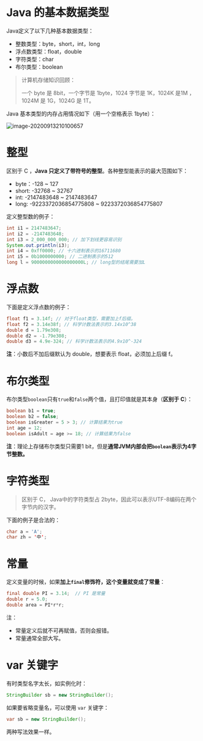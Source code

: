 # Java 的基本数据类型

Java定义了以下几种基本数据类型：

- 整数类型：byte，short，int，long
- 浮点数类型：float，double
- 字符类型：char
- 布尔类型：boolean



> 计算机存储知识回顾：
>
> 一个 byte 是 8bit，一个字节是 1byte，1024 字节是 1K，1024K 是1M ，1024M 是 1G，1024G 是 1T。



Java 基本类型的内存占用情况如下（用一个空格表示 1byte）：

![image-20200913210100657](https://gitee.com/llillz/images/raw/master/image-20200913210100657.png)



# 整型

区别于 C ，**Java 只定义了带符号的整型**。各种整型能表示的最大范围如下：

- byte：-128 ~ 127
- short: -32768 ~ 32767
- int: -2147483648 ~ 2147483647
- long: -9223372036854775808 ~ 9223372036854775807



定义整型数的例子：

```java
int i1 = 2147483647;
int i2 = -2147483648;
int i3 = 2_000_000_000; // 加下划线更容易识别
System.out.println(i3);
int i4 = 0xff0000; // 十六进制表示的16711680
int i5 = 0b1000000000; // 二进制表示的512
long l = 9000000000000000000L; // long型的结尾需要加L
```



# 浮点数

下面是定义浮点数的例子：

```java
float f1 = 3.14f; // 对于float类型，需要加上f后缀。
float f2 = 3.14e38f; // 科学计数法表示的3.14x10^38
double d = 1.79e308;
double d2 = -1.79e308;
double d3 = 4.9e-324; // 科学计数法表示的4.9x10^-324
```

**注**：小数后不加后缀默认为 double，想要表示 float，必须加上后缀 f。

# 布尔类型

布尔类型`boolean`只有`true`和`false`两个值，且打印值就是其本身（**区别于 C**）：

```java
boolean b1 = true;
boolean b2 = false;
boolean isGreater = 5 > 3; // 计算结果为true
int age = 12;
boolean isAdult = age >= 18; // 计算结果为false
```



**注**：理论上存储布尔类型只需要1 bit，但是**通常JVM内部会把`boolean`表示为4字节整数。**



# 字符类型

> 区别于 C， Java中的字符类型占 2byte，因此可以表示UTF-8编码在两个字节内的汉字。

下面的例子是合法的：

```java
char a = 'A';
char zh = '中';
```



# 常量

定义变量的时候，如果**加上`final`修饰符，这个变量就变成了常量**：

```	java
final double PI = 3.14;  // PI 是常量
double r = 5.0;
double area = PI*r*r;
```

注：

- 常量定义后就不可再赋值，否则会报错。
- 常量通常全部大写。



# var 关键字

有时类型名字太长，如实例化时：

```java
StringBuilder sb = new StringBuilder();
```

如果要省略变量名，可以使用 `var` 关键字：

```java
var sb = new StringBuilder();
```

两种写法效果一样。

